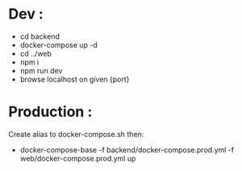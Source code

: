 # Dev :

- cd backend
- docker-compose up -d
- cd ../web
- npm i
- npm run dev
- browse localhost on given {port}

# Production :

Create alias to docker-compose.sh then: 
- docker-compose-base -f backend/docker-compose.prod.yml -f web/docker-compose.prod.yml up

